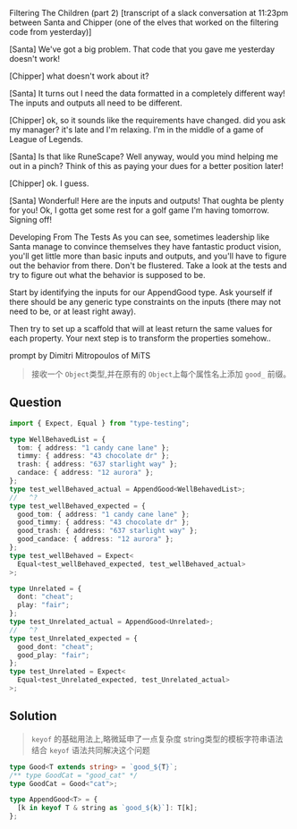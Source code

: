 Filtering The Children (part 2)
[transcript of a slack conversation at 11:23pm between Santa and Chipper (one of the elves that worked on the filtering code from yesterday)]

[Santa] We've got a big problem. That code that you gave me yesterday doesn't work!

[Chipper] what doesn't work about it?

[Santa] It turns out I need the data formatted in a completely different way! The inputs and outputs all need to be different.

[Chipper] ok, so it sounds like the requirements have changed. did you ask my manager? it's late and I'm relaxing. I'm in the middle of a game of League of Legends.

[Santa] Is that like RuneScape? Well anyway, would you mind helping me out in a pinch? Think of this as paying your dues for a better position later!

[Chipper] ok. I guess.

[Santa] Wonderful! Here are the inputs and outputs! That oughta be plenty for you! Ok, I gotta get some rest for a golf game I'm having tomorrow. Signing off!

Developing From The Tests
As you can see, sometimes leadership like Santa manage to convince themselves they have fantastic product vision, you'll get little more than basic inputs and outputs, and you'll have to figure out the behavior from there. Don't be flustered. Take a look at the tests and try to figure out what the behavior is supposed to be.

Start by identifying the inputs for our AppendGood type. Ask yourself if there should be any generic type constraints on the inputs (there may not need to be, or at least right away).

Then try to set up a scaffold that will at least return the same values for each property. Your next step is to transform the properties somehow..

prompt by Dimitri Mitropoulos of MiTS

> 接收一个 `Object`类型,并在原有的 `Object`上每个属性名上添加 `good_` 前缀。

## Question

```ts
import { Expect, Equal } from "type-testing";

type WellBehavedList = {
  tom: { address: "1 candy cane lane" };
  timmy: { address: "43 chocolate dr" };
  trash: { address: "637 starlight way" };
  candace: { address: "12 aurora" };
};
type test_wellBehaved_actual = AppendGood<WellBehavedList>;
//   ^?
type test_wellBehaved_expected = {
  good_tom: { address: "1 candy cane lane" };
  good_timmy: { address: "43 chocolate dr" };
  good_trash: { address: "637 starlight way" };
  good_candace: { address: "12 aurora" };
};
type test_wellBehaved = Expect<
  Equal<test_wellBehaved_expected, test_wellBehaved_actual>
>;

type Unrelated = {
  dont: "cheat";
  play: "fair";
};
type test_Unrelated_actual = AppendGood<Unrelated>;
//   ^?
type test_Unrelated_expected = {
  good_dont: "cheat";
  good_play: "fair";
};
type test_Unrelated = Expect<
  Equal<test_Unrelated_expected, test_Unrelated_actual>
>;
```

## Solution

> `keyof` 的基础用法上,略微延申了一点复杂度
> string类型的模板字符串语法 结合 `keyof` 语法共同解决这个问题
```ts
type Good<T extends string> = `good_${T}`;
/** type GoodCat = "good_cat" */
type GoodCat = Good<"cat">;
```
```ts
type AppendGood<T> = {
  [k in keyof T & string as `good_${k}`]: T[k];
};
```
